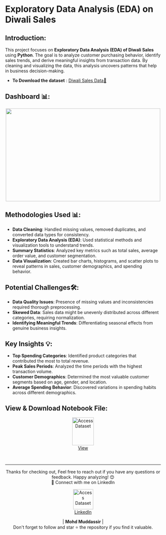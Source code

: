 # Exploratory Data Analysis (EDA) on Diwali Sales 

## Introduction: 
This project focuses on **Exploratory Data Analysis (EDA) of Diwali Sales** using **Python**. The goal is to analyze customer purchasing behavior, identify sales trends, and derive meaningful insights from transaction data. By cleaning and visualizing the data, this analysis uncovers patterns that help in business decision-making.

- **To Download the dataset** : [Diwali Sales Data🔗](https://github.com/mohd-muddassir99/Python-Data-Analysis-Projects/blob/93b181f09ade261aab863b57923be53121d8dc1f/Exploratory%20Data%20Analysis%20of%20%20Diwali%20Sales/Diwali%20Sales%20Data.csv)

## Dashboard 📊: 
<div align="center">
    <img src="https://mavenanalyticsio-upload-bucket-prod.s3.us-west-2.amazonaws.com/199907949/projects/e7eaede6-df42-425c-a174-30192ac3501d.jpg" width="500px" height="300px">
</div> 

## Methodologies Used 📊:
- **Data Cleaning**: Handled missing values, removed duplicates, and converted data types for consistency.
- **Exploratory Data Analysis (EDA)**: Used statistical methods and visualization tools to understand trends.
- **Summary Statistics**: Analyzed key metrics such as total sales, average order value, and customer segmentation.
- **Data Visualization**: Created bar charts, histograms, and scatter plots to reveal patterns in sales, customer demographics, and spending behavior.

## Potential Challenges🛠:
- **Data Quality Issues**: Presence of missing values and inconsistencies required thorough preprocessing.
- **Skewed Data**: Sales data might be unevenly distributed across different categories, requiring normalization.
- **Identifying Meaningful Trends**: Differentiating seasonal effects from genuine business insights.

## Key Insights 💡:
- **Top Spending Categories**: Identified product categories that contributed the most to total revenue.
- **Peak Sales Periods**: Analyzed the time periods with the highest transaction volume.
- **Customer Demographics**: Determined the most valuable customer segments based on age, gender, and location.
- **Average Spending Behavior**: Discovered variations in spending habits across different demographics.
  
## View & Download Notebook File:

<p align="center">
    <a href="https://github.com/mohd-muddassir99/Python-Data-Analysis-Projects/blob/68b9855a951d57f063330c7a04e9f7acee08a787/Exploratory%20Data%20Analysis%20of%20%20Diwali%20Sales/Exploratory%20data%20Analysis%20Project.ipynb">
        <img src="https://upload.wikimedia.org/wikipedia/commons/thumb/3/38/Jupyter_logo.svg/1200px-Jupyter_logo.svg.png" width="70px" height="90px" alt="Access Dataset"><br>
        View
    </a>
</p> <br>

---

<div align="center">
Thanks for checking out, Feel free to reach out if you have any questions or feedback. Happy analyzing! 😊<br>
 🔗 Connect with me on LinkedIn 
 
  <p align="center">
    <a href="https://www.linkedin.com/in/mohd-muddassir99/">
        <img src="https://upload.wikimedia.org/wikipedia/commons/thumb/c/ca/LinkedIn_logo_initials.png/640px-LinkedIn_logo_initials.png" width="65px" alt="Access Dataset"><br>
        LinkedIn
    </a>

   | **Mohd Muddassir** | </a> <br>
Don't forget to follow and star ⭐ the repository if you find it valuable.
</div>
